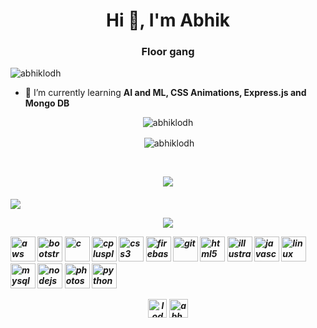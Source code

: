 <h1 align="center">Hi 👋, I'm Abhik</h1>
<h3 align="center">Floor gang</h3>

<p align="left"> <img src="https://komarev.com/ghpvc/?username=abhiklodh" alt="abhiklodh" /> </p>

- 🌱 I’m currently learning **AI and ML, CSS Animations, Express.js and Mongo DB**


<p align="center"><img align="center" src="https://github-readme-stats.vercel.app/api/top-langs/?username=abhiklodh&layout=compact&theme=onedark" alt="abhiklodh" /></p>

<p align="center">&nbsp;<img align="center" src="https://github-readme-stats.vercel.app/api?username=abhiklodh&show_icons=true&theme=onedark" alt="abhiklodh" /></p>
<br>

<p align="center">
  <img src="https://github-profile-trophy.vercel.app/?username=abhiklodh&theme=onedark">
</p>

<h5 align="center>
  i really like music :headphones:
</h5>

<!-- Nothing weird to see here -->
<p align="center">
  <a href="https://spotify-connect-github.vercel.app/api/now-playing?open">
    <!-- Music bars move to the beat and are colored based on the track's happiness, danceability and energy! -->
    <img src="https://spotify-connect-github.vercel.app/api/now-playing">
  </a>
</p>

<p align="center">
  <img src="https://spotify-connect-github.vercel.app/api/top-played">
</p>
 
 
<p align="left"><img src="https://devicons.github.io/devicon/devicon.git/icons/amazonwebservices/amazonwebservices-original-wordmark.svg" alt="aws" width="40" height="40"/> <img src="https://devicons.github.io/devicon/devicon.git/icons/bootstrap/bootstrap-plain.svg" alt="bootstrap" width="40" height="40"/> <img src="https://devicons.github.io/devicon/devicon.git/icons/c/c-original.svg" alt="c" width="40" height="40"/> <img src="https://devicons.github.io/devicon/devicon.git/icons/cplusplus/cplusplus-original.svg" alt="cplusplus" width="40" height="40"/> <img src="https://devicons.github.io/devicon/devicon.git/icons/css3/css3-original-wordmark.svg" alt="css3" width="40" height="40"/> <img src="https://www.vectorlogo.zone/logos/firebase/firebase-icon.svg" alt="firebase" width="40" height="40"/> <img src="https://www.vectorlogo.zone/logos/git-scm/git-scm-icon.svg" alt="git" width="40" height="40"/> <img src="https://devicons.github.io/devicon/devicon.git/icons/html5/html5-original-wordmark.svg" alt="html5" width="40" height="40"/> <img src="https://www.vectorlogo.zone/logos/adobe_illustrator/adobe_illustrator-icon.svg" alt="illustrator" width="40" height="40"/> <img src="https://devicons.github.io/devicon/devicon.git/icons/javascript/javascript-original.svg" alt="javascript" width="40" height="40"/> <img src="https://devicons.github.io/devicon/devicon.git/icons/linux/linux-original.svg" alt="linux" width="40" height="40"/> <img src="https://devicons.github.io/devicon/devicon.git/icons/mysql/mysql-original-wordmark.svg" alt="mysql" width="40" height="40"/> <img src="https://devicons.github.io/devicon/devicon.git/icons/nodejs/nodejs-original-wordmark.svg" alt="nodejs" width="40" height="40"/> <img src="https://devicons.github.io/devicon/devicon.git/icons/photoshop/photoshop-plain.svg" alt="photoshop" width="40" height="40"/> <img src="https://devicons.github.io/devicon/devicon.git/icons/python/python-original.svg" alt="python" width="40" height="40"/></p>

<p align="center"> 
<a href="https://twitter.com/lodhabhik" target="blank"><img align="center" src="https://cdn.jsdelivr.net/npm/simple-icons@3.0.1/icons/twitter.svg" alt="lodhabhik" height="30" width="30" /></a>
<a href="https://instagram.com/abh.ik" target="blank"><img align="center" src="https://cdn.jsdelivr.net/npm/simple-icons@3.0.1/icons/instagram.svg" alt="abh.ik" height="30" width="30" /></a>
</p>
